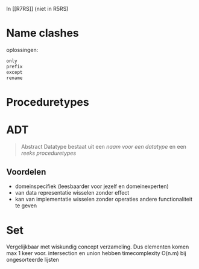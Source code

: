 In [[R7RS]] (niet in R5RS)

# Name clashes
oplossingen:
```scheme
only
prefix
except
rename
```

# Proceduretypes


# ADT
> Abstract Datatype bestaat uit een _naam voor een datatype_ en een _reeks proceduretypes_

## Voordelen
- domeinspecifiek (leesbaarder voor jezelf en domeinexperten)
- van data representatie wisselen zonder effect
- kan van implementatie wisselen zonder operaties andere functionaliteit te geven
# Set
Vergelijkbaar met wiskundig concept verzameling. Dus elementen komen max 1 keer voor.
intersection en union hebben timecomplexity O(n.m) bij ongesorteerde lijsten

